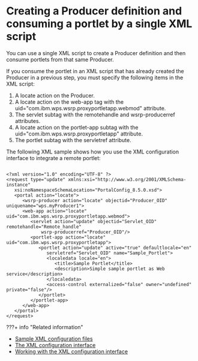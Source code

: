 # Creating a Producer definition and consuming a portlet by a single XML script

You can use a single XML script to create a Producer definition and then consume portlets from that same Producer.

If you consume the portlet in an XML script that has already created the Producer in a previous step, you must specify the following items in the XML script:

1.  A locate action on the Producer.
2.  A locate action on the web-app tag with the uid="com.ibm.wps.wsrp.proxyportletapp.webmod" attribute.
3.  The servlet subtag with the remotehandle and wsrp-producerref attributes.
4.  A locate action on the portlet-app subtag with the uid="com.ibm.wps.wsrp.proxyportletapp" attribute.
5.  The portlet subtag with the servletref attribute.

The following XML sample shows how you use the XML configuration interface to integrate a remote portlet:

```

<?xml version="1.0" encoding="UTF-8" ?>
<request type="update" xmlns:xsi="http://www.w3.org/2001/XMLSchema-instance" 
   xsi:noNamespaceSchemaLocation="PortalConfig_8.5.0.xsd">
   <portal action="locate">
      <wsrp-producer action="locate" objectid="Producer_OID" uniquename="wps.myProducer1">
      <web-app action="locate" uid="com.ibm.wps.wsrp.proxyportletapp.webmod">
         <servlet action="update" objectid="Servlet_OID" remotehandle="Remote_handle" 
             wsrp-producerref="Producer_OID"/>
         <portlet-app action="locate" uid="com.ibm.wps.wsrp.proxyportletapp">
            <portlet action="update" active="true" defaultlocale="en" 
               servletref="Servlet_OID" name="Sample_Portlet">
               <localedata locale="en">
                  <title>Sample Portlet</title>
                  <description>Simple sample portlet as Web service</description>
               </localedata>
               <access-control externalized="false" owner="undefined" private="false"/>
            </portlet>
         </portlet-app>
      </web-app>
   </portal>
</request>

```


???+ info "Related information"  
   -  [Sample XML configuration files](../../../../../../deployment/manage/portal_admin_tools/xml_config_interface/xml_config_ref/admxmsmp.md)
   -  [The XML configuration interface](../../../../../../deployment/manage/portal_admin_tools/xml_config_interface/index.md)
   -  [Working with the XML configuration interface](../../../../../../deployment/manage/portal_admin_tools/xml_config_interface/working_xml_config_interface/index.md)

